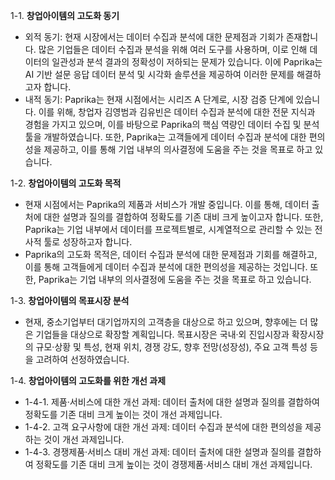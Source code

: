 1-1. **창업아이템의 고도화 동기**
- 외적 동기: 현재 시장에서는 데이터 수집과 분석에 대한 문제점과 기회가 존재합니다. 많은 기업들은 데이터 수집과 분석을 위해 여러 도구를 사용하며, 이로 인해 데이터의 일관성과 분석 결과의 정확성이 저하되는 문제가 있습니다. 이에 Paprika는 AI 기반 설문 응답 데이터 분석 및 시각화 솔루션을 제공하여 이러한 문제를 해결하고자 합니다.
- 내적 동기: Paprika는 현재 시점에서는 시리즈 A 단계로, 시장 검증 단계에 있습니다. 이를 위해, 창업자 김영범과 김유빈은 데이터 수집과 분석에 대한 전문 지식과 경험을 가지고 있으며, 이를 바탕으로 Paprika의 핵심 역량인 데이터 수집 및 분석 툴을 개발하였습니다. 또한, Paprika는 고객들에게 데이터 수집과 분석에 대한 편의성을 제공하고, 이를 통해 기업 내부의 의사결정에 도움을 주는 것을 목표로 하고 있습니다.

1-2. **창업아이템의 고도화 목적**
- 현재 시점에서는 Paprika의 제품과 서비스가 개발 중입니다. 이를 통해, 데이터 출처에 대한 설명과 질의를 결합하여 정확도를 기존 대비 크게 높이고자 합니다. 또한, Paprika는 기업 내부에서 데이터를 프로젝트별로, 시계열적으로 관리할 수 있는 전사적 툴로 성장하고자 합니다.
- Paprika의 고도화 목적은, 데이터 수집과 분석에 대한 문제점과 기회를 해결하고, 이를 통해 고객들에게 데이터 수집과 분석에 대한 편의성을 제공하는 것입니다. 또한, Paprika는 기업 내부의 의사결정에 도움을 주는 것을 목표로 하고 있습니다.

1-3. **창업아이템의 목표시장 분석**
- 현재, 중소기업부터 대기업까지의 고객층을 대상으로 하고 있으며, 향후에는 더 많은 기업들을 대상으로 확장할 계획입니다. 목표시장은 국내·외 진입시장과 확장시장의 규모·상황 및 특성, 현재 위치, 경쟁 강도, 향후 전망(성장성), 주요 고객 특성 등을 고려하여 선정하였습니다.

1-4. **창업아이템의 고도화를 위한 개선 과제**
- 1-4-1. 제품·서비스에 대한 개선 과제: 데이터 출처에 대한 설명과 질의를 결합하여 정확도를 기존 대비 크게 높이는 것이 개선 과제입니다.
- 1-4-2. 고객 요구사항에 대한 개선 과제: 데이터 수집과 분석에 대한 편의성을 제공하는 것이 개선 과제입니다.
- 1-4-3. 경쟁제품·서비스 대비 개선 과제: 데이터 출처에 대한 설명과 질의를 결합하여 정확도를 기존 대비 크게 높이는 것이 경쟁제품·서비스 대비 개선 과제입니다.